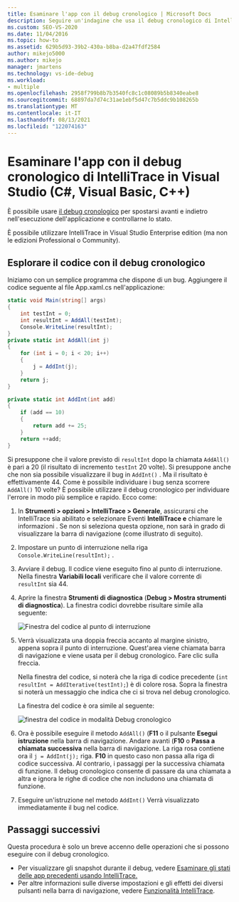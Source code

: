 ```yaml
---
title: Esaminare l'app con il debug cronologico | Microsoft Docs
description: Seguire un'indagine che usa il debug cronologico di IntelliTrace per rilevare un bug in un'applicazione console C#.
ms.custom: SEO-VS-2020
ms.date: 11/04/2016
ms.topic: how-to
ms.assetid: 629b5d93-39b2-430a-b8ba-d2a47fdf2584
author: mikejo5000
ms.author: mikejo
manager: jmartens
ms.technology: vs-ide-debug
ms.workload:
- multiple
ms.openlocfilehash: 2958f799b8b7b3540fc8c1c08089b5b8340eabe8
ms.sourcegitcommit: 68897da7d74c31ae1ebf5d47c7b5ddc9b108265b
ms.translationtype: MT
ms.contentlocale: it-IT
ms.lasthandoff: 08/13/2021
ms.locfileid: "122074163"
---
```

# <a name="inspect-your-app-with-intellitrace-historical-debugging-in-visual-studio-c-visual-basic-c"></a>Esaminare l'app con il debug cronologico di IntelliTrace in Visual Studio (C#, Visual Basic, C++)

È possibile usare [il debug cronologico](../debugger/historical-debugging.md) per spostarsi avanti e indietro nell'esecuzione dell'applicazione e controllarne lo stato.

È possibile utilizzare IntelliTrace in Visual Studio Enterprise edition (ma non le edizioni Professional o Community).

## <a name="navigate-your-code-with-historical-debugging"></a>Esplorare il codice con il debug cronologico

Iniziamo con un semplice programma che dispone di un bug. Aggiungere il codice seguente al file App.xaml.cs nell'applicazione:

```csharp
static void Main(string[] args)
{
    int testInt = 0;
    int resultInt = AddAll(testInt);
    Console.WriteLine(resultInt);
}
private static int AddAll(int j)
{
    for (int i = 0; i < 20; i++)
    {
        j = AddInt(j);
    }
    return j;
}

private static int AddInt(int add)
{
    if (add == 10)
    {
        return add += 25;
    }
    return ++add;
}
```

Si presuppone che il valore previsto di `resultInt` dopo la chiamata `AddAll()` è pari a 20 (il risultato di incremento `testInt` 20 volte). Si presuppone anche che non sia possibile visualizzare il bug in `AddInt()` . Ma il risultato è effettivamente 44. Come è possibile individuare i bug senza scorrere `AddAll()` 10 volte? È possibile utilizzare il debug cronologico per individuare l'errore in modo più semplice e rapido. Ecco come:

1. In **Strumenti > opzioni > IntelliTrace > Generale**, assicurarsi che IntelliTrace sia abilitato e selezionare Eventi **IntelliTrace e** chiamare le informazioni . Se non si seleziona questa opzione, non sarà in grado di visualizzare la barra di navigazione (come illustrato di seguito).

2. Impostare un punto di interruzione nella riga `Console.WriteLine(resultInt);` .

3. Avviare il debug. Il codice viene eseguito fino al punto di interruzione. Nella finestra **Variabili locali** verificare che il valore corrente di `resultInt` sia 44.

4. Aprire la finestra **Strumenti di diagnostica** (**Debug > Mostra strumenti di diagnostica**). La finestra codici dovrebbe risultare simile alla seguente:

    ![Finestra del codice al punto di interruzione](../debugger/media/historicaldebuggingbreakpoint.png "HistoricalDebuggingBreakpoint")

5. Verrà visualizzata una doppia freccia accanto al margine sinistro, appena sopra il punto di interruzione. Quest'area viene chiamata barra di navigazione e viene usata per il debug cronologico. Fare clic sulla freccia.

    Nella finestra del codice, si noterà che la riga di codice precedente (`int resultInt = AddIterative(testInt);`) è di colore rosa. Sopra la finestra si noterà un messaggio che indica che ci si trova nel debug cronologico.

    La finestra del codice è ora simile al seguente:

    ![finestra del codice in modalità Debug cronologico](../debugger/media/historicaldebuggingback.png "HistoricalDebuggingBack")

6. Ora è possibile eseguire il metodo `AddAll()` (**F11** o il pulsante **Esegui istruzione** nella barra di navigazione. Andare avanti (**F10** o **Passa a chiamata successiva** nella barra di navigazione. La riga rosa contiene ora il `j = AddInt(j);` riga. **F10** in questo caso non passa alla riga di codice successiva. Al contrario, i passaggi per la successiva chiamata di funzione. Il debug cronologico consente di passare da una chiamata a altra e ignora le righe di codice che non includono una chiamata di funzione.

7. Eseguire un'istruzione nel metodo `AddInt()` Verrà visualizzato immediatamente il bug nel codice.

## <a name="next-steps"></a>Passaggi successivi

Questa procedura è solo un breve accenno delle operazioni che si possono eseguire con il debug cronologico.

- Per visualizzare gli snapshot durante il debug, vedere [Esaminare gli stati delle app precedenti usando IntelliTrace.](../debugger/view-historical-application-state.md)
- Per altre informazioni sulle diverse impostazioni e gli effetti dei diversi pulsanti nella barra di navigazione, vedere [Funzionalità IntelliTrace](../debugger/intellitrace-features.md).
